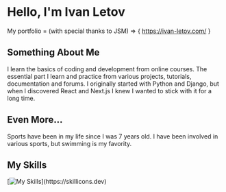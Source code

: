 # Hello, I'm Ivan Letov
My portfolio = (with special thanks to JSM) =>  { https://ivan-letov.com/ }

## Something About Me
I learn the basics of coding and development from online courses.
The essential part I learn and practice from various projects, tutorials, documentation and forums.
I originally started with Python and Django, but when I discovered React and Next.js I knew I wanted to stick with it for a long time.

## Even More...
Sports have been in my life since I was 7 years old. I have been involved in various sports, but swimming is my favority.

## My Skills
[![My Skills](https://skillicons.dev/icons?i=html,css,js,ts,jquery,react,next,python,mongo,prisma,shadcn,sass,mui,tailwind,git,github,vscode,redux,)](https://skillicons.dev)

<!---
iletov/iletov is a ✨ special ✨ repository because its `README.md` (this file) appears on your GitHub profile.
You can click the Preview link to take a look at your changes.
--->
